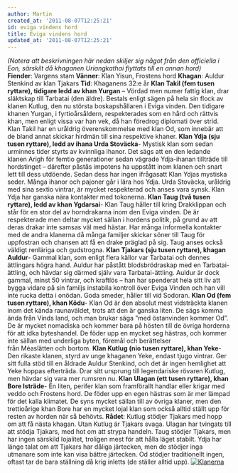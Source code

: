 ```yaml
---
author: Martin
created_at: '2011-08-07T12:25:21'
id: eviga vindens hord
title: Eviga vindens hord
updated_at: '2011-08-07T12:25:21'
---
```

*(Notera att beskrivningen här nedan skiljer sig något från den officiella i Eon, särskilt då khaganen Uriangkathai flyttats till en annan hord)* **Fiender**: Vargens stam **Vänner**: Klan Yisun, Frostens hord **Khagan**: Auldur Stenkind av klan Tjakars **Tid**: Khaganens 32:e år **Klan Takil (fem tusen ryttare), tidigare ledd av khan Yurgan** – Vördad men numer fattig klan, drar släktskap till Tarbatai (den äldre). Bestals enligt sägen på hela sin flock av klanen Kutlug, den nu största boskapshållaren i Eviga vinden. Den tidigare khanen Yurgan, i fyrtioårsåldern, respekterades som en hård och rättvis khan, men enligt vissa var han vek, då han föredrog diplomati över strid. Klan Takil har en uråldrig överenskommelse med klan Od, som innebär att de bland annat skickar hirdmän till sina respektive khaner. **Klan Ydja (sju tusen ryttare), ledd av ihana Urda Stoväcka**- Mystisk klan som sedan urminnes tider styrts av kvinnliga ihanor. Det sägs att en den ledande klanen Arigh för femtio generationer sedan vägrade Ydja-ihanan tillträde till hordstinget – därefter påstås impotens ha uppstått inom klanen och snart lett till dess utdöende. Sedan dess har ingen ifrågasatt Klan Ydjas mystiska seder. Många ihanor och pajoner går i lära hos Ydja. Urda Stoväcka, uråldrig med sina sextio vintrar, är mycket respekterad och anses vara synsk. Klan Ydja har ganska nära kontakter med tokonerna. **Klan Taug (två tusen ryttare), ledd av khan Ygdarsai**- Klan Taug håller till kring Drakklippan och står för en stor del av horndrakarna inom den Eviga vinden. De är respekterade men deltar mycket sällan i hordens politik, på grund av att deras drakar inte samsas väl med hästar. Har många informella kontakter med de andra klanerna då många familjer skickar söner till Taug för uppfostran och chansen att få en drake präglad på sig. Taug anses också väldigt renläriga och gudstrogna. **Klan Tjakars (sju tusen ryttare), khagan Auldur**- Gammal klan, som enligt flera källor var Tarbatai och dennes ättlingars högra hand. Auldur har påstått blodsbrödraskap med en Tarbatai-ättling, och hävdar sig därmed själv vara Tarbatai-ättling. Auldur är dock gammal, minst 50 vintrar, och kraftlös – han har spenderat hela sitt liv att bygga vidare på sin familjs instabila kontroll över Eviga Vinden och han vill inte rucka detta i onödan. Goda smeder, håller till vid Sodoran. **Klan Od (fem tusen ryttare), khan Ködu**- Klan Od är den absolut mest vidsträckta klanen inom det kända raunaväldet, trots att den är ganska liten. De sägs komma ända från Vinds land, och man brukar säga ”med östanvinden kommer Od”. De är mycket nomadiska och kommer bara på hösten till de övriga horderna för att idka byteshandel. De föder upp en mycket seg hästras, och kommer inte sällan med underliga byten, föremål och berättelser från Méaslätten och bortom. **Klan Kutlug (nio tusen ryttare), khan Yeke**- Den rikaste klanen, styrd av unge khaganen Yeke, endast tjugo vintrar. Ger sitt fulla stöd till en åldrade Auldur Stenkind, och det är ingen hemlighet att Yeke hoppas efterträda. Drar sitt ursprung till legendariske rövaren Kutlug, men hävdar sig vara mer rumsren nu. **Klan Ulagan (ett tusen ryttare), khan Bore Isträde**- En liten, perifer klan som framförallt handlar eller krigar med veddo och Frostens hord. De föder upp en egen hästras som är mer lämpad för det kalla klimatet. De syns mycket sällan till av övriga klaner, men den trettioårige khan Bore har en mycket lojal klan som också alltid ställt upp för resten av horden när så behövts. **Rådet**: Kutlug stödjer Tjakars med hopp om att få nästa khagan. Utan Kutlug är Tjakars svaga. Ulagan har tvingats till att stödja Tjakars, med hot om att strypa handeln. Taug stödjer Tjakars, men har ingen särskild lojalitet, troligen mest för att hålla läget stabilt. Ydja har länge talat om att Tjakars har dåliga järtecken, men de stödjer inga utmanare som inte kan visa bättre järtecken. Od stödjer traditionellt ingen, oftast tar de bara ställning då krig inletts (de ställer alltid upp). [<img src="http://kampanj.ripperdoc.net/wp-content/uploads/Klanerna-300x282.png" title="Klanerna" class="aligncenter size-medium wp-image-874" />]

  [<img src="http://kampanj.ripperdoc.net/wp-content/uploads/Klanerna-300x282.png" title="Klanerna" class="aligncenter size-medium wp-image-874" />]: http://kampanj.ripperdoc.net/wp-content/uploads/Klanerna.png